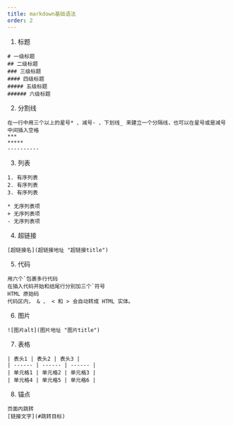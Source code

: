 ```yaml
---
title: markdown基础语法
order: 2
---
```

1. 标题
```
# 一级标题
## 二级标题
### 三级标题
#### 四级标题
##### 五级标题
###### 六级标题
```
2. 分割线
```
在一行中用三个以上的星号* 、减号- 、下划线_ 来建立一个分隔线，也可以在星号或是减号中间插入空格
***
*****
----------

```
3. 列表
```
1. 有序列表
2. 有序列表
3. 有序列表
```
    
```
* 无序列表项 
+ 无序列表项 
- 无序列表项 
```

4. 超链接
```
[超链接名](超链接地址 "超链接title")
```
5. 代码
```
用六个`包裹多行代码
在插入代码开始和结尾行分别加三个`符号
HTML 原始码
代码区内， & 、 < 和 > 会自动转成 HTML 实体。
```
6. 图片
```
![图片alt](图片地址 "图片title")
```
7. 表格
```
| 表头1 | 表头2 | 表头3 |
| ------ | ------ | ------ |
| 单元格1 | 单元格2 | 单元格3 |
| 单元格4 | 单元格5 | 单元格6 |
```
8. 锚点
```
页面内跳转
[链接文字](#跳转目标)
```